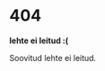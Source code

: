<div class="container">
  <h1>404</h1>

  <p><strong>lehte ei leitud :(</strong></p>
  <p>Soovitud lehte ei leitud.</p>
</div>
